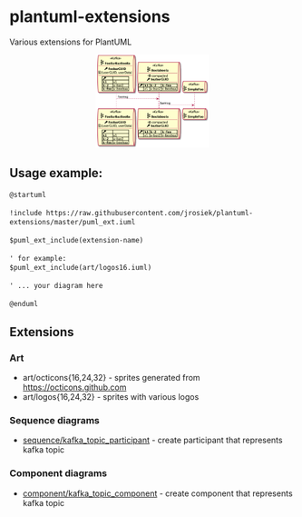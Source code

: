# plantuml-extensions

Various extensions for PlantUML

<p align="center">
    <img src="sequence/kafka-topic-participant-example.png" width="200">
</p>

## Usage example:

```
@startuml

!include https://raw.githubusercontent.com/jrosiek/plantuml-extensions/master/puml_ext.iuml

$puml_ext_include(extension-name)

' for example:
$puml_ext_include(art/logos16.iuml)

' ... your diagram here

@enduml
```

## Extensions

### Art

* art/octicons{16,24,32} - sprites generated from https://octicons.github.com
* art/logos{16,24,32} - sprites with various logos

### Sequence diagrams

* [sequence/kafka_topic_participant](./sequence/kafka-topic-participant.md) - create participant that represents kafka topic


### Component diagrams

* [component/kafka_topic_component](./component/kafka-topic-component.md) - create component that represents kafka topic
